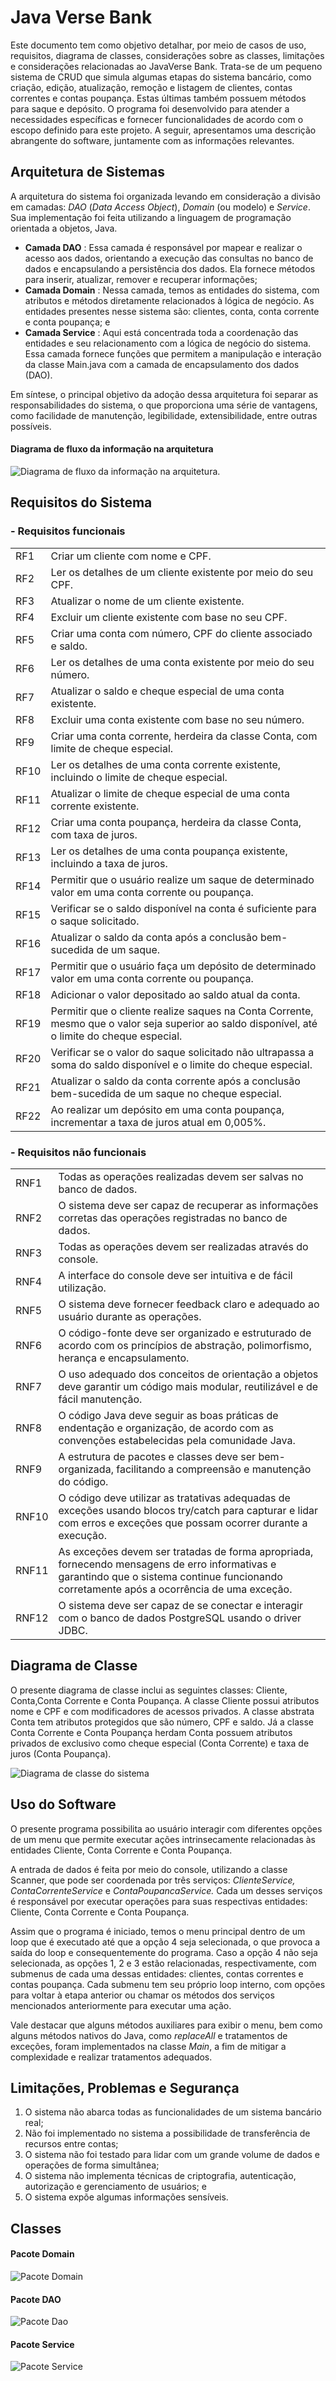 # Java Verse Bank

Este documento tem como objetivo detalhar, por meio de casos de uso, requisitos, diagrama de classes, considerações sobre as classes, limitações e considerações relacionadas ao JavaVerse Bank. Trata-se de um pequeno sistema de CRUD que simula algumas etapas do sistema bancário, como criação, edição, atualização, remoção e listagem de clientes, contas correntes e contas poupança. Estas últimas também possuem métodos para saque e depósito. O programa foi desenvolvido para atender a necessidades específicas e fornecer funcionalidades de acordo com o escopo definido para este projeto. A seguir, apresentamos uma descrição abrangente do software, juntamente com as informações relevantes.


## Arquitetura de Sistemas

A arquitetura do sistema foi organizada levando em consideração a divisão em camadas:  _DAO_  (_Data Access Object_),  _Domain_  (ou modelo) e  _Service_. Sua implementação foi feita utilizando a linguagem de programação orientada a objetos, Java.
-   **Camada DAO**  : Essa camada é responsável por mapear e realizar o acesso aos dados, orientando a execução das consultas no banco de dados e encapsulando a persistência dos dados. Ela fornece métodos para inserir, atualizar, remover e recuperar informações;
-   **Camada Domain**  : Nessa camada, temos as entidades do sistema, com atributos e métodos diretamente relacionados à lógica de negócio. As entidades presentes nesse sistema são: clientes, conta, conta corrente e conta poupança; e
-   **Camada Service**  : Aqui está concentrada toda a coordenação das entidades e seu relacionamento com a lógica de negócio do sistema. Essa camada fornece funções que permitem a manipulação e interação da classe Main.java com a camada de encapsulamento dos dados (DAO).

Em síntese, o principal objetivo da adoção dessa arquitetura foi separar as responsabilidades do sistema, o que proporciona uma série de vantagens, como facilidade de manutenção, legibilidade, extensibilidade, entre outras possíveis.

#### Diagrama de fluxo da informação na arquitetura
![Diagrama de fluxo da informação na arquitetura.](https://github.com/AngeloSouzaOliveira/Banck-CRUD/blob/da3f2bfe7d8a2e7c1f090e18f390530d528b810b/Diagrama%20sem%20nome.drawio.png)



## Requisitos do Sistema

### - Requisitos funcionais
| |                                                                                                               |
|------|------------------------------------------------------------------------------------------------------------------------------------------------|
| RF1  | Criar um cliente com nome e CPF. 
| RF2  | Ler os detalhes de um cliente existente por meio do seu CPF.                                                                                   |
| RF3  | Atualizar o nome de um cliente existente.                                                                                                      |
| RF4  | Excluir um cliente existente com base no seu CPF.                                                                                              |
| RF5  | Criar uma conta com número, CPF do cliente associado e saldo.                                                                                  |
| RF6  | Ler os detalhes de uma conta existente por meio do seu número.                                                                                 |
| RF7  | Atualizar o saldo e cheque especial de uma conta existente.                                                                                    |
| RF8  | Excluir uma conta existente com base no seu número.                                                                                            |
| RF9  | Criar uma conta corrente, herdeira da classe Conta, com limite de cheque especial.                                                             |
| RF10 | Ler os detalhes de uma conta corrente existente, incluindo o limite de cheque especial.                                                        |
| RF11 | Atualizar o limite de cheque especial de uma conta corrente existente.                                                                         |
| RF12 | Criar uma conta poupança, herdeira da classe Conta, com taxa de juros.                                                                         |
| RF13 | Ler os detalhes de uma conta poupança existente, incluindo a taxa de juros.                                                                    |
| RF14 | Permitir que o usuário realize um saque de determinado valor em uma conta corrente ou poupança.                                                |
| RF15 | Verificar se o saldo disponível na conta é suficiente para o saque solicitado.                                                                 |
| RF16 | Atualizar o saldo da conta após a conclusão bem-sucedida de um saque.                                                                          |
| RF17 | Permitir que o usuário faça um depósito de determinado valor em uma conta corrente ou poupança.                                                |
| RF18 | Adicionar o valor depositado ao saldo atual da conta.                                                                                          |
| RF19 | Permitir que o cliente realize saques na Conta Corrente, mesmo que o valor seja superior ao saldo disponível, até o limite do cheque especial. |
| RF20 | Verificar se o valor do saque solicitado não ultrapassa a soma do saldo disponível e o limite do cheque especial.                              |
| RF21 | Atualizar o saldo da conta corrente após a conclusão bem-sucedida de um saque no cheque especial.                                              |
| RF22 | Ao realizar um depósito em uma conta poupança, incrementar a taxa de juros atual em 0,005%.       
                                                                

    
      

### - Requisitos não funcionais


| |                                                                                                                            |
|-------|----------------------------------------------------------------------------------------------------------------------------------------------------------------------------------------------|
| RNF1  | Todas as operações realizadas devem ser salvas no banco de dados.   
| RNF2  | O sistema deve ser capaz de recuperar as informações corretas das operações registradas no banco de dados.                                                                                   |
| RNF3  | Todas as operações devem ser realizadas através do console.                                                                                                                                  |
| RNF4  | A interface do console deve ser intuitiva e de fácil utilização.                                                                                                                             |
| RNF5  | O sistema deve fornecer feedback claro e adequado ao usuário durante as operações.                                                                                                           |
| RNF6  | O código-fonte deve ser organizado e estruturado de acordo com os princípios de abstração, polimorfismo, herança e encapsulamento.                                                           |
| RNF7  | O uso adequado dos conceitos de orientação a objetos deve garantir um código mais modular, reutilizável e de fácil manutenção.                                                               |
| RNF8  | O código Java deve seguir as boas práticas de endentação e organização, de acordo com as convenções estabelecidas pela comunidade Java.                                                      |
| RNF9  | A estrutura de pacotes e classes deve ser bem-organizada, facilitando a compreensão e manutenção do código.                                                                                  |
| RNF10 | O código deve utilizar as tratativas adequadas de exceções usando blocos try/catch para capturar e lidar com erros e exceções que possam ocorrer durante a execução.                         |
| RNF11 | As exceções devem ser tratadas de forma apropriada, fornecendo mensagens de erro informativas e garantindo que o sistema continue funcionando corretamente após a ocorrência de uma exceção. |
| RNF12 | O sistema deve ser capaz de se conectar e interagir com o banco de dados PostgreSQL usando o driver JDBC.                                                                                    |


## Diagrama de Classe

O presente diagrama de classe inclui as seguintes classes: Cliente, Conta,Conta Corrente e Conta Poupança. A classe Cliente possui atributos nome e CPF e com modificadores de acessos privados. A classe abstrata Conta tem atributos protegidos que são número, CPF e saldo. Já a classe Conta Corrente e Conta Poupança herdam Conta possuem atributos privados de exclusivo como cheque especial (Conta Corrente) e taxa de juros (Conta Poupança).

![Diagrama de classe do sistema](https://github.com/AngeloSouzaOliveira/Banck-CRUD/blob/da3f2bfe7d8a2e7c1f090e18f390530d528b810b/package.png)

## Uso do Software

O presente programa possibilita ao usuário interagir com diferentes opções de um menu que permite executar ações intrinsecamente relacionadas às entidades Cliente, Conta Corrente e Conta Poupança.

A entrada de dados é feita por meio do console, utilizando a classe Scanner, que pode ser coordenada por três serviços:  _ClienteService, ContaCorrenteService_  e  _ContaPoupancaService._  Cada um desses serviços é responsável por executar operações para suas respectivas entidades: Cliente, Conta Corrente e Conta Poupança.

Assim que o programa é iniciado, temos o menu principal dentro de um loop que é executado até que a opção 4 seja selecionada, o que provoca a saída do loop e consequentemente do programa. Caso a opção 4 não seja selecionada, as opções 1, 2 e 3 estão relacionadas, respectivamente, com submenus de cada uma dessas entidades: clientes, contas correntes e contas poupança. Cada submenu tem seu próprio loop interno, com opções para voltar à etapa anterior ou chamar os métodos dos serviços mencionados anteriormente para executar uma ação.

Vale destacar que alguns métodos auxiliares para exibir o menu, bem como alguns métodos nativos do Java, como  _replaceAll_  e tratamentos de exceções, foram implementados na classe  _Main_, a fim de mitigar a complexidade e realizar tratamentos adequados.


## Limitações, Problemas e Segurança

 1. O sistema não abarca todas as funcionalidades de um sistema bancário real;
 2. Não foi implementado no sistema a possibilidade de transferência de recursos entre contas;
 3. O sistema não foi testado para lidar com um grande volume de dados e operações de forma simultânea;
 4. O sistema não implementa técnicas de criptografia, autenticação,
    autorização e gerenciamento de usuários; e
 5. O sistema expõe algumas informações sensíveis.

## Classes 
#### Pacote Domain
![Pacote Domain](https://github.com/AngeloSouzaOliveira/Banck-CRUD/blob/da3f2bfe7d8a2e7c1f090e18f390530d528b810b/packageDomain.png)

#### Pacote DAO
![Pacote Dao](https://github.com/AngeloSouzaOliveira/Banck-CRUD/blob/da3f2bfe7d8a2e7c1f090e18f390530d528b810b/packageDao.png)
#### Pacote Service
![Pacote Service](https://github.com/AngeloSouzaOliveira/Banck-CRUD/blob/da3f2bfe7d8a2e7c1f090e18f390530d528b810b/packageService.png)

